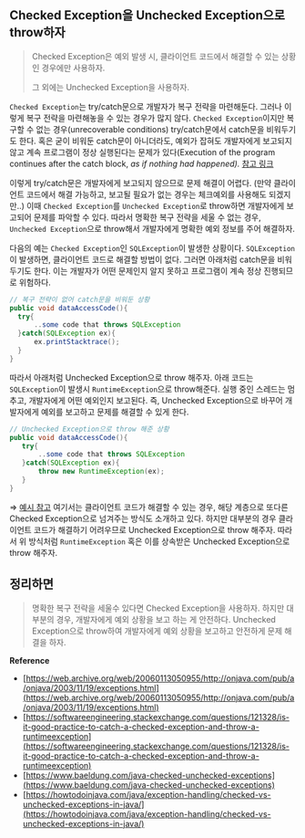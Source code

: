 ## Checked Exception을 Unchecked Exception으로 throw하자

> Checked Exception은 예외 발생 시, 클라이언트 코드에서 해결할 수 있는 상황인 경우에만 사용하자. 
> 
> 그 외에는 Unchecked Exception을 사용하자.
> 

`Checked Exception`는 try/catch문으로 개발자가 복구 전략을 마련해둔다. 그러나 이렇게 복구 전략을 마련해놓을 수 있는 경우가 많지 않다. `Checked Exception`이지만 복구할 수 없는 경우(unrecoverable conditions) try/catch문에서 catch문을 비워두기도 한다. 혹은 굳이 비워둔 catch문이 아니더라도, 예외가 잡혀도 개발자에게 보고되지 않고 계속 프로그램이 정상 실행된다는 문제가 있다(Execution of the program continues after the catch block, *as if nothing had happened).* [참고 링크](https://web.archive.org/web/20060113050955/http://onjava.com/pub/a/onjava/2003/11/19/exceptions.html)

이렇게 try/catch문은 개발자에게 보고되지 않으므로 문제 해결이 어렵다. (만약 클라이언트 코드에서 해결 가능하고, 보고될 필요가 없는 경우는 체크예외를 사용해도 되겠지만..) 이때 `Checked Exception`를 `Unchecked Exception`로 throw하면 개발자에게 보고되어 문제를 파악할 수 있다. 따라서 명확한 복구 전략을 세울 수 없는 경우, `Unchecked Exception`으로 throw해서 개발자에게 명확한 예외 정보를 주어 해결하자.

다음의 예는 `Checked Exception`인 `SQLException`이 발생한 상황이다. `SQLException`이 발생하면, 클라이언트 코드로 해결할 방법이 없다. 그러면 아래처럼 catch문을 비워두기도 한다. 이는 개발자가 어떤 문제인지 알지 못하고 프로그램이 계속 정상 진행되므로 위험하다. 

```java
// 복구 전략이 없어 catch문을 비워둔 상황
public void dataAccessCode(){
  try{
      ..some code that throws SQLException
  }catch(SQLException ex){
      ex.printStacktrace();
  }
}
```

따라서 아래처럼 Unchecked Exception으로 throw 해주자. 아래 코드는  `SQLException`이 발생시 `RuntimeException`으로 throw해준다. 실행 중인 스레드는 멈추고, 개발자에게 어떤 예외인지 보고된다. 즉, Unchecked Exception으로 바꾸어 개발자에게 예외를 보고하고 문제를 해결할 수 있게 한다.

```java
// Unchecked Exception으로 throw 해준 상황
public void dataAccessCode(){
   try{
       ..some code that throws SQLException
   }catch(SQLException ex){
       throw new RuntimeException(ex);
   }
}
```

⇒ [예시 참고](https://web.archive.org/web/20060113050955/http://onjava.com/pub/a/onjava/2003/11/19/exceptions.html) 여기서는 클라이언트 코드가 해결할 수 있는 경우, 해당 계층으로 또다른 Checked Exception으로 넘겨주는 방식도 소개하고 있다. 하지만 대부분의 경우 클라이언트 코드가 해결하기 어려우므로 Unchecked Exception으로 throw 해주자. 따라서 위 방식처럼 `RuntimeException` 혹은 이를 상속받은 Unchecked Exception으로 throw 해주자.

## 정리하면

> 명확한 복구 전략을 세울수 있다면 Checked Exception을 사용하자. 
> 하지만 대부분의 경우, 개발자에게 예외 상황을 보고 하는 게 안전하다. Unchecked Exception으로 throw하여 개발자에게 예외 상황을 보고하고 안전하게 문제 해결을 하자.



**Reference**

- [https://web.archive.org/web/20060113050955/http://onjava.com/pub/a/onjava/2003/11/19/exceptions.html](https://web.archive.org/web/20060113050955/http://onjava.com/pub/a/onjava/2003/11/19/exceptions.html)
- [https://softwareengineering.stackexchange.com/questions/121328/is-it-good-practice-to-catch-a-checked-exception-and-throw-a-runtimeexception](https://softwareengineering.stackexchange.com/questions/121328/is-it-good-practice-to-catch-a-checked-exception-and-throw-a-runtimeexception)
- [https://www.baeldung.com/java-checked-unchecked-exceptions](https://www.baeldung.com/java-checked-unchecked-exceptions)
- [https://howtodoinjava.com/java/exception-handling/checked-vs-unchecked-exceptions-in-java/](https://howtodoinjava.com/java/exception-handling/checked-vs-unchecked-exceptions-in-java/)
